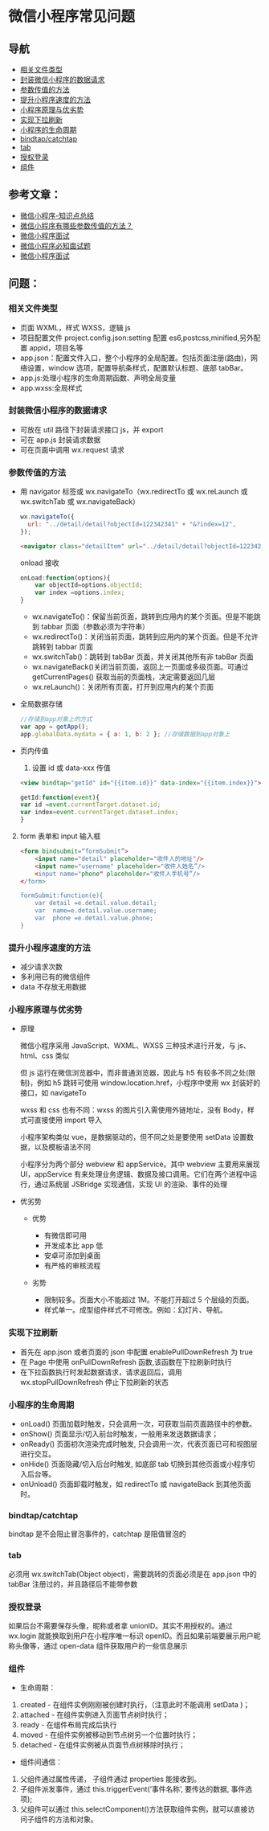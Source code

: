 # 微信小程序常见问题

## 导航

- [相关文件类型](#相关文件类型)
- [封装微信小程序的数据请求](#封装微信小程序的数据请求)
- [参数传值的方法](#参数传值的方法)
- [提升小程序速度的方法](#提升小程序速度的方法)
- [小程序原理与优劣势](#小程序原理与优劣势)
- [实现下拉刷新](#实现下拉刷新)
- [小程序的生命周期](#小程序的生命周期)
- [bindtap/catchtap](#bindtap/catchtap)
- [tab](#tab)
- [授权登录](#授权登录)
- [组件](#组件)

## 参考文章：

- [微信小程序-知识点总结](https://www.jianshu.com/p/c2a9dda2f90b)
- [微信小程序有哪些参数传值的方法？](https://www.jianshu.com/p/287ab6081153)
- [微信小程序面试](https://www.jianshu.com/p/8f3575fb4776)
- [微信小程序必知面试题](https://www.cnblogs.com/hlhs/p/11170976.html)
- [微信小程序面试](https://www.jianshu.com/p/8f3575fb4776)

## 问题：

### 相关文件类型

- 页面 WXML，样式 WXSS，逻辑 js
- 项目配置文件 project.config.json:setting 配置 es6,postcss,minified,另外配置 appid，项目名等
- app.json：配置文件入口，整个小程序的全局配置。包括页面注册(路由)，网络设置，window 选项，配置导航条样式，配置默认标题、底部 tabBar。
- app.js:处理小程序的生命周期函数、声明全局变量
- app.wxss:全局样式

### 封装微信小程序的数据请求

- 可放在 util 路径下封装请求接口 js，并 export
- 可在 app.js 封装请求数据
- 可在页面中调用 wx.request 请求

### 参数传值的方法

- 用 navigator 标签或 wx.navigateTo（wx.redirectTo 或 wx.reLaunch 或 wx.switchTab 或 wx.navigateBack）

  ```js
  wx.navigateTo({
    url: "../detail/detail?objectId=122342341" + "&?index=12",
  });
  ```

  ```html
  <navigator class="detailItem" url="../detail/detail?objectId=122342341"+"&?index=12"></navigator>
  ```

  onload 接收

  ```js
  onLoad:function(options){
      var objectId=options.objectId;
      var index =options.index;
  }
  ```

  - wx.navigateTo()：保留当前页面，跳转到应用内的某个页面。但是不能跳到 tabbar 页面（参数必须为字符串）
  - wx.redirectTo()：关闭当前页面，跳转到应用内的某个页面。但是不允许跳转到 tabbar 页面
  - wx.switchTab()：跳转到 tabBar 页面，并关闭其他所有非 tabBar 页面
  - wx.navigateBack()关闭当前页面，返回上一页面或多级页面。可通过 getCurrentPages() 获取当前的页面栈，决定需要返回几层
  - wx.reLaunch()：关闭所有页面，打开到应用内的某个页面

- 全局数据存储

  ```js
  //存储到app对象上的方式
  var app = getApp();
  app.globalData.mydata = { a: 1, b: 2 }; //存储数据到app对象上
  ```

- 页内传值

  1. 设置 id 或 data-xxx 传值

  ```html
  <view bindtap="getId" id="{{item.id}}" data-index="{{item.index}}"></view>
  ```

  ```js
  getId:function(event){
  var id =event.currentTarget.dataset.id;
  var index=event.currentTarget.dataset.index;
  }
  ```

2. form 表单和 input 输入框

   ```html
   <form bindsubmit=“formSubmit”>
       <input name="detail" placeholder="收件人的地址"/>
       <input name="username" placeholder="收件人姓名”/>
       <input name="phone" placeholder="收件人手机号”/>
   </form>

   formSubmit:function(e){
       var detail =e.detail.value.detail;
       var  name=e.detail.value.username;
       var  phone =e.detail.value.phone;
   }
   ```

### 提升小程序速度的方法

- 减少请求次数
- 多利用已有的微信组件
- data 不存放无用数据

### 小程序原理与优劣势

- 原理

  微信小程序采用 JavaScript、WXML、WXSS 三种技术进行开发，与 js、html、css 类似

  但 js 运行在微信浏览器中，而非普通浏览器，因此与 h5 有较多不同之处(限制)，例如 h5 跳转可使用 window.location.href，小程序中使用 wx 封装好的接口，如 navigateTo

  wxss 和 css 也有不同：wxss 的图片引入需使用外链地址，没有 Body，样式可直接使用 import 导入

  小程序架构类似 vue，是数据驱动的，但不同之处是要使用 setData 设置数据，以及模板语法不同

  小程序分为两个部分 webview 和 appService。其中 webview 主要用来展现 UI，appService 有来处理业务逻辑、数据及接口调用。它们在两个进程中运行，通过系统层 JSBridge 实现通信，实现 UI 的渲染、事件的处理

- 优劣势

  - 优势

    - 有微信即可用
    - 开发成本比 app 低
    - 安卓可添加到桌面
    - 有严格的审核流程

  - 劣势

    - 限制较多。页面大小不能超过 1M。不能打开超过 5 个层级的页面。
    - 样式单一。成型组件样式不可修改。例如：幻灯片、导航。

### 实现下拉刷新

- 首先在 app.json 或者页面的 json 中配置 enablePullDownRefresh 为 true
- 在 Page 中使用 onPullDownRefresh 函数,该函数在下拉刷新时执行
- 在下拉函数执行时发起数据请求，请求返回后，调用 wx.stopPullDownRefresh 停止下拉刷新的状态

### 小程序的生命周期

- onLoad() 页面加载时触发，只会调用一次，可获取当前页面路径中的参数。
- onShow() 页面显示/切入前台时触发，一般用来发送数据请求；
- onReady() 页面初次渲染完成时触发, 只会调用一次，代表页面已可和视图层进行交互。
- onHide() 页面隐藏/切入后台时触发, 如底部 tab 切换到其他页面或小程序切入后台等。
- onUnload() 页面卸载时触发，如 redirectTo 或 navigateBack 到其他页面时。

### bindtap/catchtap

bindtap 是不会阻止冒泡事件的，catchtap 是阻值冒泡的

### tab

必须用 wx.switchTab(Object object)，需要跳转的页面必须是在 app.json 中的 tabBar 注册过的，并且路径后不能带参数

### 授权登录

如果后台不需要保存头像，昵称或者拿 unionID。其实不用授权的。通过 wx.login 就能换取到用户在小程序唯一标识 openID。而且如果前端要展示用户昵称头像等，通过 open-data 组件获取用户的一些信息展示

### 组件

- 生命周期：

1. ​created - 在组件实例刚刚被创建时执行，（注意此时不能调用 setData )；
2. attached - 在组件实例进入页面节点树时执行；
3. ready - 在组件布局完成后执行
4. ​moved - 在组件实例被移动到节点树另一个位置时执行；
5. detached - 在组件实例被从页面节点树移除时执行；

- 组件间通信：

1. 父组件通过属性传递， 子组件通过 properties 能接收到。
2. 子组件派发事件，通过 this.triggerEvent(‘事件名称’, 要传达的数据, 事件选项);
3. 父组件可以通过 this.selectComponent()方法获取组件实例，就可以直接访问子组件的方法和对象。
